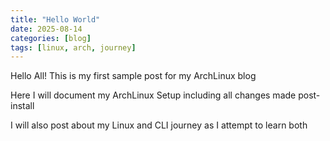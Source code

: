 ```yaml
---
title: "Hello World"
date: 2025-08-14
categories: [blog]
tags: [linux, arch, journey]
---
```


Hello All! This is my first sample post for my ArchLinux blog

Here I will document my ArchLinux Setup including all changes made post-install

I will also post about my Linux and CLI journey as I attempt to learn both
